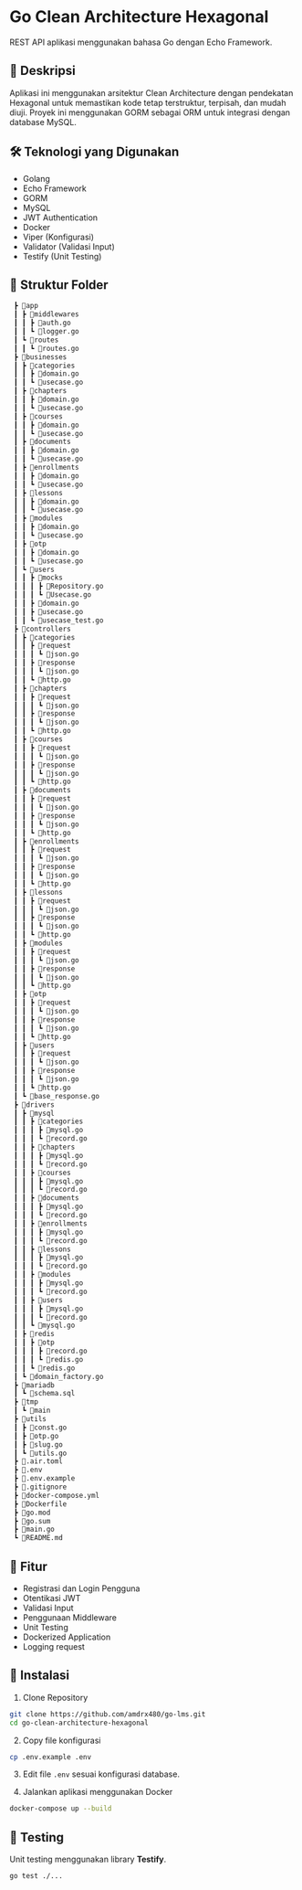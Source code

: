 # Go Clean Architecture Hexagonal

REST API aplikasi menggunakan bahasa Go dengan Echo Framework.

## 📌 Deskripsi

Aplikasi ini menggunakan arsitektur Clean Architecture dengan pendekatan Hexagonal untuk memastikan kode tetap terstruktur, terpisah, dan mudah diuji. Proyek ini menggunakan GORM sebagai ORM untuk integrasi dengan database MySQL.

## 🛠️ Teknologi yang Digunakan

- Golang
- Echo Framework
- GORM
- MySQL
- JWT Authentication
- Docker
- Viper (Konfigurasi)
- Validator (Validasi Input)
- Testify (Unit Testing)

## 📂 Struktur Folder

```bash
 ┣ 📂app
 ┃ ┣ 📂middlewares
 ┃ ┃ ┣ 📜auth.go
 ┃ ┃ ┗ 📜logger.go
 ┃ ┗ 📂routes
 ┃ ┃ ┗ 📜routes.go
 ┣ 📂businesses
 ┃ ┣ 📂categories
 ┃ ┃ ┣ 📜domain.go
 ┃ ┃ ┗ 📜usecase.go
 ┃ ┣ 📂chapters
 ┃ ┃ ┣ 📜domain.go
 ┃ ┃ ┗ 📜usecase.go
 ┃ ┣ 📂courses
 ┃ ┃ ┣ 📜domain.go
 ┃ ┃ ┗ 📜usecase.go
 ┃ ┣ 📂documents
 ┃ ┃ ┣ 📜domain.go
 ┃ ┃ ┗ 📜usecase.go
 ┃ ┣ 📂enrollments
 ┃ ┃ ┣ 📜domain.go
 ┃ ┃ ┗ 📜usecase.go
 ┃ ┣ 📂lessons
 ┃ ┃ ┣ 📜domain.go
 ┃ ┃ ┗ 📜usecase.go
 ┃ ┣ 📂modules
 ┃ ┃ ┣ 📜domain.go
 ┃ ┃ ┗ 📜usecase.go
 ┃ ┣ 📂otp
 ┃ ┃ ┣ 📜domain.go
 ┃ ┃ ┗ 📜usecase.go
 ┃ ┗ 📂users
 ┃ ┃ ┣ 📂mocks
 ┃ ┃ ┃ ┣ 📜Repository.go
 ┃ ┃ ┃ ┗ 📜Usecase.go
 ┃ ┃ ┣ 📜domain.go
 ┃ ┃ ┣ 📜usecase.go
 ┃ ┃ ┗ 📜usecase_test.go
 ┣ 📂controllers
 ┃ ┣ 📂categories
 ┃ ┃ ┣ 📂request
 ┃ ┃ ┃ ┗ 📜json.go
 ┃ ┃ ┣ 📂response
 ┃ ┃ ┃ ┗ 📜json.go
 ┃ ┃ ┗ 📜http.go
 ┃ ┣ 📂chapters
 ┃ ┃ ┣ 📂request
 ┃ ┃ ┃ ┗ 📜json.go
 ┃ ┃ ┣ 📂response
 ┃ ┃ ┃ ┗ 📜json.go
 ┃ ┃ ┗ 📜http.go
 ┃ ┣ 📂courses
 ┃ ┃ ┣ 📂request
 ┃ ┃ ┃ ┗ 📜json.go
 ┃ ┃ ┣ 📂response
 ┃ ┃ ┃ ┗ 📜json.go
 ┃ ┃ ┗ 📜http.go
 ┃ ┣ 📂documents
 ┃ ┃ ┣ 📂request
 ┃ ┃ ┃ ┗ 📜json.go
 ┃ ┃ ┣ 📂response
 ┃ ┃ ┃ ┗ 📜json.go
 ┃ ┃ ┗ 📜http.go
 ┃ ┣ 📂enrollments
 ┃ ┃ ┣ 📂request
 ┃ ┃ ┃ ┗ 📜json.go
 ┃ ┃ ┣ 📂response
 ┃ ┃ ┃ ┗ 📜json.go
 ┃ ┃ ┗ 📜http.go
 ┃ ┣ 📂lessons
 ┃ ┃ ┣ 📂request
 ┃ ┃ ┃ ┗ 📜json.go
 ┃ ┃ ┣ 📂response
 ┃ ┃ ┃ ┗ 📜json.go
 ┃ ┃ ┗ 📜http.go
 ┃ ┣ 📂modules
 ┃ ┃ ┣ 📂request
 ┃ ┃ ┃ ┗ 📜json.go
 ┃ ┃ ┣ 📂response
 ┃ ┃ ┃ ┗ 📜json.go
 ┃ ┃ ┗ 📜http.go
 ┃ ┣ 📂otp
 ┃ ┃ ┣ 📂request
 ┃ ┃ ┃ ┗ 📜json.go
 ┃ ┃ ┣ 📂response
 ┃ ┃ ┃ ┗ 📜json.go
 ┃ ┃ ┗ 📜http.go
 ┃ ┣ 📂users
 ┃ ┃ ┣ 📂request
 ┃ ┃ ┃ ┗ 📜json.go
 ┃ ┃ ┣ 📂response
 ┃ ┃ ┃ ┗ 📜json.go
 ┃ ┃ ┗ 📜http.go
 ┃ ┗ 📜base_response.go
 ┣ 📂drivers
 ┃ ┣ 📂mysql
 ┃ ┃ ┣ 📂categories
 ┃ ┃ ┃ ┣ 📜mysql.go
 ┃ ┃ ┃ ┗ 📜record.go
 ┃ ┃ ┣ 📂chapters
 ┃ ┃ ┃ ┣ 📜mysql.go
 ┃ ┃ ┃ ┗ 📜record.go
 ┃ ┃ ┣ 📂courses
 ┃ ┃ ┃ ┣ 📜mysql.go
 ┃ ┃ ┃ ┗ 📜record.go
 ┃ ┃ ┣ 📂documents
 ┃ ┃ ┃ ┣ 📜mysql.go
 ┃ ┃ ┃ ┗ 📜record.go
 ┃ ┃ ┣ 📂enrollments
 ┃ ┃ ┃ ┣ 📜mysql.go
 ┃ ┃ ┃ ┗ 📜record.go
 ┃ ┃ ┣ 📂lessons
 ┃ ┃ ┃ ┣ 📜mysql.go
 ┃ ┃ ┃ ┗ 📜record.go
 ┃ ┃ ┣ 📂modules
 ┃ ┃ ┃ ┣ 📜mysql.go
 ┃ ┃ ┃ ┗ 📜record.go
 ┃ ┃ ┣ 📂users
 ┃ ┃ ┃ ┣ 📜mysql.go
 ┃ ┃ ┃ ┗ 📜record.go
 ┃ ┃ ┗ 📜mysql.go
 ┃ ┣ 📂redis
 ┃ ┃ ┣ 📂otp
 ┃ ┃ ┃ ┣ 📜record.go
 ┃ ┃ ┃ ┗ 📜redis.go
 ┃ ┃ ┗ 📜redis.go
 ┃ ┗ 📜domain_factory.go
 ┣ 📂mariadb
 ┃ ┗ 📜schema.sql
 ┣ 📂tmp
 ┃ ┗ 📜main
 ┣ 📂utils
 ┃ ┣ 📜const.go
 ┃ ┣ 📜otp.go
 ┃ ┣ 📜slug.go
 ┃ ┗ 📜utils.go
 ┣ 📜.air.toml
 ┣ 📜.env
 ┣ 📜.env.example
 ┣ 📜.gitignore
 ┣ 📜docker-compose.yml
 ┣ 📜Dockerfile
 ┣ 📜go.mod
 ┣ 📜go.sum
 ┣ 📜main.go
 ┗ 📜README.md
```

## 🔑 Fitur

- Registrasi dan Login Pengguna
- Otentikasi JWT
- Validasi Input
- Penggunaan Middleware
- Unit Testing
- Dockerized Application
- Logging request

## 📌 Instalasi

1. Clone Repository

```bash
git clone https://github.com/amdrx480/go-lms.git
cd go-clean-architecture-hexagonal
```

2. Copy file konfigurasi

```bash
cp .env.example .env
```

3. Edit file `.env` sesuai konfigurasi database.

4. Jalankan aplikasi menggunakan Docker

```bash
docker-compose up --build
```

## 🎯 Testing

Unit testing menggunakan library **Testify**.

```bash
go test ./...
```

